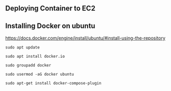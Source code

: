 ## Deploying Container to EC2

## Installing Docker on ubuntu

https://docs.docker.com/engine/install/ubuntu/#install-using-the-repository

```
sudo apt update

sudo apt install docker.io

sudo groupadd docker

sudo usermod -aG docker ubuntu
```

```
sudo apt-get install docker-compose-plugin

```
